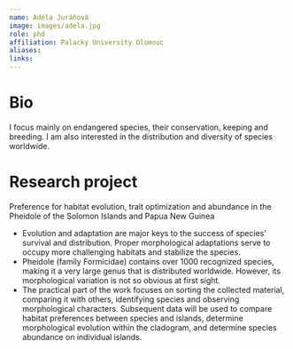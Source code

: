 ```yaml
---
name: Adéla Juráňová
image: images/adela.jpg
role: phd
affiliation: Palacký University Olomouc
aliases:
links:
---
```


# Bio

I focus mainly on endangered species, their conservation, keeping and breeding. I am also interested in the distribution and diversity of species worldwide.

# Research project
Preference for habitat evolution, trait optimization and abundance in the Pheidole of the Solomon Islands and Papua New Guinea
- Evolution and adaptation are major keys to the success of species’ survival and distribution. Proper morphological adaptations serve to occupy more challenging habitats and stabilize the species.
- Pheidole (family Formicidae) contains over 1000 recognized species, making it a very large genus that is distributed worldwide. However, its morphological variation is not so obvious at first sight.
- The practical part of the work focuses on sorting the collected material, comparing it with others, identifying species and observing morphological characters. Subsequent data will be used to compare habitat preferences between species and islands, determine morphological evolution within the cladogram, and determine species abundance on individual islands.

